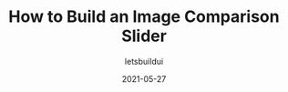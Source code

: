 ---
author: letsbuildui
date: 2021-05-27
tags:
  - react
  - images
target_url: https://letsbuildui.dev/articles/how-to-build-an-image-comparison-slider
title: How to Build an Image Comparison Slider
---